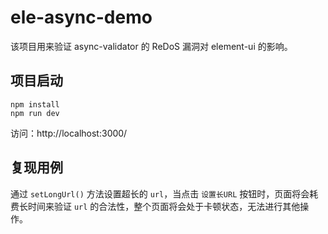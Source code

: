 # ele-async-demo

该项目用来验证 async-validator 的 ReDoS 漏洞对 element-ui 的影响。

## 项目启动

```
npm install
npm run dev
```

访问：http://localhost:3000/

## 复现用例

通过 `setLongUrl()` 方法设置超长的 `url`，当点击 `设置长URL` 按钮时，页面将会耗费长时间来验证 `url` 的合法性，整个页面将会处于卡顿状态，无法进行其他操作。
